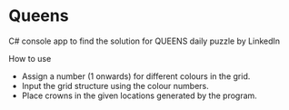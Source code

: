 # Queens

C# console app to find the solution for QUEENS daily puzzle by LinkedIn

How to use
  * Assign a number (1 onwards) for different colours in the grid.
  * Input the grid structure using the colour numbers.
  * Place crowns in the given locations generated by the program.
